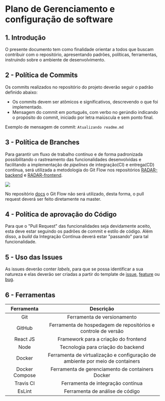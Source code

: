 # Plano de Gerenciamento e configuração de software

## 1. Introdução

O presente documento tem como finalidade orientar a todos que buscam contribuir com o repositório, apresentando padrões, políticas, ferramentas, instruindo sobre o ambiente de desenvolvimento.

## 2 - Política de Commits

Os commits realizados no repositório do projeto deverão seguir o padrão definido abaixo:
- Os commits devem ser atômicos e significativos, descrevendo o que foi implementado.
- Mensagem do commit em português, com verbo no gerúndio indicando o propósito do commit, iniciado por letra maiúscula e sem ponto final.

Exemplo de mensagem de commit:
```Atualizando readme.md```


## 3 - Política de Branches
Para garantir um fluxo de trabalho contínuo e de forma padronizada possibilitando o rastreamento das funcionalidades desenvolvidas e facilitando a implementação de _pipelines_ de integração(CI) e entrega(CD) contínua, será utilizada a metodologia do Git Flow nos repositórios [RADAR-backend](https://github.com/mecassauro/RADAR-backend) e [RADAR-frontend](https://github.com/mecassauro/RADAR-frontend).

![](https://i.imgur.com/NRbk35f.png)


No repositório [docs](https://github.com/mecassauro/docs) o Git Flow não será utilizado, desta forma, o pull request deverá ser feito diretamente na master.

## 4 - Política de aprovação do Código

Para que o "Pull Request" das funcionalidades seja devidamente aceito, esta deve estar seguindo os padrões de commit e estilo de código. Além disso, a <i>build</i> da Integração Contínua deverá estar "passando" para tal funcionalidade.

## 5 - Uso das Issues

As issues deverão conter <i>labels</i>, para que se possa identificar a sua natureza e elas deverão ser criadas a partir do template de [issue](https://github.com/mecassauro/RADAR-frontend/blob/master/.github/ISSUE_TEMPLATE/issue.md), [feature](https://github.com/mecassauro/RADAR-frontend/blob/master/.github/ISSUE_TEMPLATE/feature.md) ou [bug](https://github.com/mecassauro/RADAR-frontend/blob/master/.github/ISSUE_TEMPLATE/bug.md).

## 6 - Ferramentas 

| Ferramenta | Descrição |
|:----:|:---------:|
| Git | Ferramenta de versionamento |
| GitHub | Ferramenta de hospedagem de repositórios e controle de versão|
| React JS | Framework para a criação do frontend |
| Node | Tecnologia para criação do backend |
| Docker | Ferramenta de virtualização e configuração de ambiente por meio de containers|
| Docker Compose | Ferramenta de gerenciamento de containers Docker |
| Travis CI | Ferramenta de integração contínua|
| EsLint | Ferramenta de análise de código |
  
